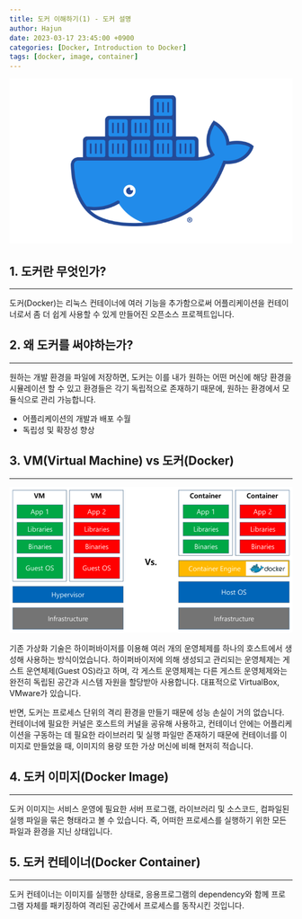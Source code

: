 ```yaml
---
title: 도커 이해하기(1) - 도커 설명
author: Hajun
date: 2023-03-17 23:45:00 +0900
categories: [Docker, Introduction to Docker]
tags: [docker, image, container]
---
```


![datatype](../../../image/docker.png)

## 1. 도커란 무엇인가?
- - -
도커(Docker)는 리눅스 컨테이너에 여러 기능을 추가함으로써 어플리케이션을 컨테이너로서 좀 더 쉽게 사용할 수 있게 만들어진 오픈소스 프로젝트입니다.

## 2. 왜 도커를 써야하는가?
- - - 
원하는 개발 환경을 파일에 저장하면, 도커는 이를 내가 원하는 어떤 머신에 해당 환경을 시뮬레이션 할 수 있고 환경들은 각기 독립적으로 존재하기 때문에, 원하는 환경에서 모듈식으로 관리 가능합니다.
  * 어플리케이션의 개발과 배포 수월
  * 독립성 및 확장성 향상 

## 3. VM(Virtual Machine) vs 도커(Docker)
- - -
![datatype](../../../image/docker_VM.png)

기존 가상화 기술은 하이퍼바이저를 이용해 여러 개의 운영체제를 하나의 호스트에서 생성해 사용하는 방식이었습니다. 하이퍼바이저에 의해 생성되고 관리되는 운영체제는 게스트 운연체제(Guest OS)라고 하며, 각 게스트 운영체제는 다른 게스트 운영체제와는 완전히 독립된 공간과 시스템 자원을 할당받아 사용합니다. 대표적으로 VirtualBox, VMware가 있습니다. 

반면, 도커는 프로세스 단위의 격리 환경을 만들기 때문에 성능 손실이 거의 없습니다. 컨테이너에 필요한 커널은 호스트의 커널을 공유해 사용하고, 컨테이너 안에는 어플리케이션을 구동하는 데 필요한 라이브러리 및 실행 파일만 존재하기 때문에 컨테이너를 이미지로 만들었을 때, 이미지의 용량 또한 가상 머신에 비해 현저히 적습니다. 


## 4. 도커 이미지(Docker Image)
- - -
도커 이미지는 서비스 운영에 필요한 서버 프로그램, 라이브러리 및 소스코드, 컴파일된 실행 파일을 묶은 형태라고 볼 수 있습니다. 즉, 어떠한 프로세스를 실행하기 위한 모든 파일과 환경을 지닌 상태입니다.

## 5. 도커 컨테이너(Docker Container)
- - - 
도커 컨테이너는 이미지를 실행한 상태로, 응용프로그램의 dependency와 함께 프로그램 자체를 패키징하여 격리된 공간에서 프로세스를 동작시킨 것입니다.


